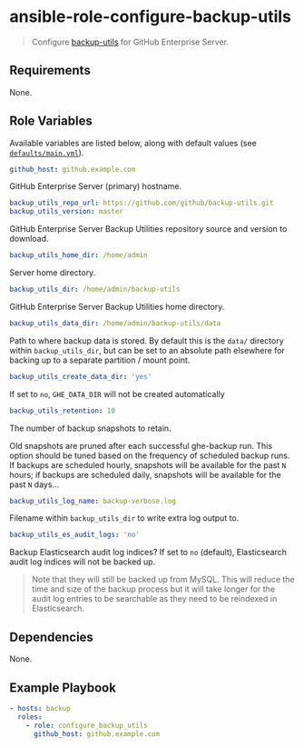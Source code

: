 # ansible-role-configure-backup-utils

> Configure [backup-utils](https://github.com/github/backup-utils) for GitHub Enterprise Server.

## Requirements

None.

## Role Variables

Available variables are listed below, along with default values (see [`defaults/main.yml`](defaults/main.yml)).

```yml
github_host: github.example.com
```

GitHub Enterprise Server (primary) hostname.

```yml
backup_utils_repo_url: https://github.com/github/backup-utils.git
backup_utils_version: master
```

GitHub Enterprise Server Backup Utilities repository source and version to download.

```yml
backup_utils_home_dir: /home/admin
```

Server home directory.

```yml
backup_utils_dir: /home/admin/backup-utils
```

GitHub Enterprise Server Backup Utilities home directory.

```yml
backup_utils_data_dir: /home/admin/backup-utils/data
```

Path to where backup data is stored.
By default this is the `data/` directory within `backup_utils_dir`, but can be set to an absolute path elsewhere for backing up to a separate partition / mount point.

```yml
backup_utils_create_data_dir: 'yes'
```

If set to `no`, `GHE_DATA_DIR` will not be created automatically

```yml
backup_utils_retention: 10
```

The number of backup snapshots to retain.

Old snapshots are pruned after each successful ghe-backup run.
This option should be tuned based on the frequency of scheduled backup runs.
If backups are scheduled hourly, snapshots will be available for the past `N` hours; if backups are scheduled daily, snapshots will be available for the past `N` days...

```yml
backup_utils_log_name: backup-verbose.log
```

Filename within `backup_utils_dir` to write extra log output to.

```yml
backup_utils_es_audit_logs: 'no'
```

Backup Elasticsearch audit log indices? If set to `no` (default), Elasticsearch audit log indices will not be backed up.

> Note that they will still be backed up from MySQL.
> This will reduce the time and size of the backup process but it will take longer for the audit log entries to be searchable as they need to be reindexed in Elasticsearch.

## Dependencies

None.

## Example Playbook

```yml
- hosts: backup
  roles:
    - role: configure_backup_utils
      github_host: github.example.com
```
